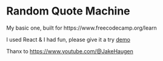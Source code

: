 <h1>Random Quote Machine</h1>
My basic one, built for https://www.freecodecamp.org/learn

I used React & I had fun, please give it a try [demo](https://astonef.github.io/r_q_m/)

Thanx to https://www.youtube.com/@JakeHaugen
